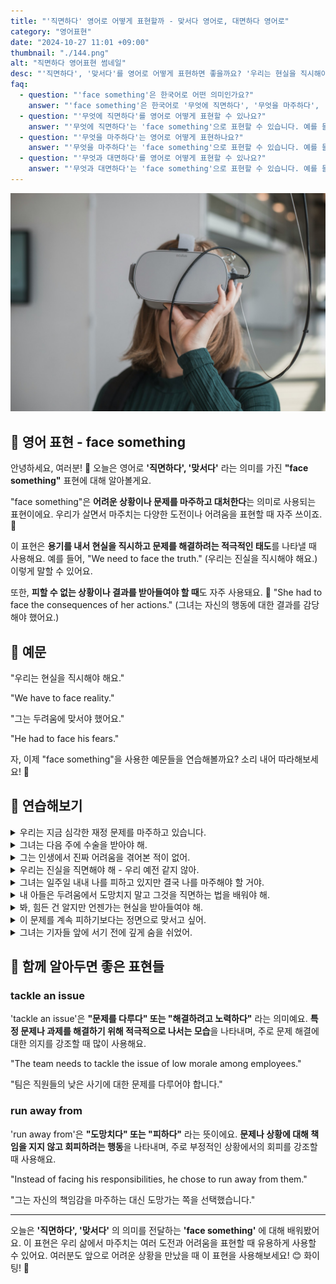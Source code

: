 ```yaml
---
title: "'직면하다' 영어로 어떻게 표현할까 - 맞서다 영어로, 대면하다 영어로"
category: "영어표현"
date: "2024-10-27 11:01 +09:00"
thumbnail: "./144.png"
alt: "직면하다 영어표현 썸네일"
desc: "'직면하다', '맞서다'를 영어로 어떻게 표현하면 좋을까요? '우리는 현실을 직시해야 해요.', '그는 두려움에 맞서야 했어요.' 등을 영어로 표현하는 법을 배워봅시다. 다양한 예문을 통해서 연습하고 본인의 표현으로 만들어 보세요."
faq:
  - question: "'face something'은 한국어로 어떤 의미인가요?"
    answer: "'face something'은 한국어로 '무엇에 직면하다', '무엇을 마주하다', '무엇과 대면하다' 등의 의미로 해석될 수 있습니다. 이는 어려운 상황이나 도전과 마주할 때 사용하는 표현입니다."
  - question: "'무엇에 직면하다'를 영어로 어떻게 표현할 수 있나요?"
    answer: "'무엇에 직면하다'는 'face something'으로 표현할 수 있습니다. 예를 들어, '우리는 어려운 결정에 직면하고 있다'는 'We are facing a difficult decision'로 말할 수 있습니다."
  - question: "'무엇을 마주하다'는 영어로 어떻게 표현하나요?"
    answer: "'무엇을 마주하다'는 'face something'으로 표현할 수 있습니다. 예를 들어, '그는 자신의 두려움과 마주해야 했다'는 'He had to face his fears'로 말할 수 있습니다."
  - question: "'무엇과 대면하다'를 영어로 어떻게 표현할 수 있나요?"
    answer: "'무엇과 대면하다'는 'face something'으로 표현할 수 있습니다. 예를 들어, '우리는 과거의 문제와 대면해야 한다'는 'We need to face the issues of the past'로 표현할 수 있습니다."
---
```


![오큘러스 VR기기를 착용한 여성](./144-1.jpg)

## 🌟 영어 표현 - face something

안녕하세요, 여러분! 👋 오늘은 영어로 **'직면하다', '맞서다'** 라는 의미를 가진 **"face something"** 표현에 대해 알아볼게요.

"face something"은 **어려운 상황이나 문제를 마주하고 대처한다**는 의미로 사용되는 표현이에요. 우리가 살면서 마주치는 다양한 도전이나 어려움을 표현할 때 자주 쓰이죠. 💪

이 표현은 **용기를 내서 현실을 직시하고 문제를 해결하려는 적극적인 태도**를 나타낼 때 사용해요. 예를 들어, "We need to face the truth." (우리는 진실을 직시해야 해요.) 이렇게 말할 수 있어요.

또한, **피할 수 없는 상황이나 결과를 받아들여야 할 때**도 자주 사용돼요. 🎯 "She had to face the consequences of her actions." (그녀는 자신의 행동에 대한 결과를 감당해야 했어요.)

<script async src="https://pagead2.googlesyndication.com/pagead/js/adsbygoogle.js?client=ca-pub-1465612013356152"
     crossorigin="anonymous"></script>
<!-- engple-horizontal-ad -->

<ins class="adsbygoogle"
     style="display:block"
     data-ad-client="ca-pub-1465612013356152"
     data-ad-slot="2106896038"
     data-ad-format="auto"
     data-full-width-responsive="true"></ins>

<script>
     (adsbygoogle = window.adsbygoogle || []).push({});
</script>

## 📖 예문

"우리는 현실을 직시해야 해요."

"We have to face reality."

"그는 두려움에 맞서야 했어요."

"He had to face his fears."

자, 이제 "face something"을 사용한 예문들을 연습해볼까요? 소리 내어 따라해보세요! 🚀

## 💬 연습해보기

<details>
<summary>우리는 지금 심각한 재정 문제를 마주하고 있습니다.</summary>
<span>We're facing some <a href="/blog/in-english/146.serious/">serious</a> financial problems right now.</span>
</details>

<details>
<summary>그녀는 다음 주에 수술을 받아야 해.</summary>
<span>She's facing surgery next week.</span>
</details>

<details>
<summary>그는 인생에서 진짜 어려움을 겪어본 적이 없어.</summary>
<span>He's never had to face real hardship in his life.</span>
</details>

<details>
<summary>우리는 진실을 직면해야 해 - 우리 예전 같지 않아.</summary>
<span>We need to face the truth - our relationship isn't working anymore.</span>
</details>

<details>
<summary>그녀는 일주일 내내 나를 피하고 있지만 결국 나를 마주해야 할 거야.</summary>
<span>She's been avoiding me all week, but eventually she'll have to face me.</span>
</details>

<details>
<summary>내 아들은 두려움에서 도망치지 말고 그것을 직면하는 법을 배워야 해.</summary>
<span>My son needs to learn how to face his fears instead of running away from them.</span>
</details>

<details>
<summary>봐, 힘든 건 알지만 언젠가는 현실을 받아들여야 해.</summary>
<span>Look, I know it's tough, but you've got to face reality at some point.</span>
</details>

<details>
<summary>이 문제를 계속 피하기보다는 정면으로 맞서고 싶어.</summary>
<span>I'd rather face this problem [head-on](/blog/in-english/147.head-on/) than keep avoiding it.</span>
</details>

<details>
<summary>그녀는 기자들 앞에 서기 전에 깊게 숨을 쉬었어.</summary>
<span>She took a deep breath before facing the crowd of reporters.</span>
</details>

## 🤝 함께 알아두면 좋은 표현들

### tackle an issue

'tackle an issue'은 **"문제를 다루다" 또는 "해결하려고 노력하다"** 라는 의미예요. **특정 문제나 과제를 해결하기 위해 적극적으로 나서는 모습**을 나타내며, 주로 문제 해결에 대한 의지를 강조할 때 많이 사용해요.

"The team needs to tackle the issue of low morale among employees."

"팀은 직원들의 낮은 사기에 대한 문제를 다루어야 합니다."

### run away from

'run away from'은 **"도망치다" 또는 "피하다"** 라는 뜻이에요. **문제나 상황에 대해 책임을 지지 않고 회피하려는 행동**을 나타내며, 주로 부정적인 상황에서의 회피를 강조할 때 사용해요.

"Instead of facing his responsibilities, he chose to run away from them."

"그는 자신의 책임감을 마주하는 대신 도망가는 쪽을 선택했습니다."

---

오늘은 **'직면하다', '맞서다'** 의 의미를 전달하는 **'face something'** 에 대해 배워봤어요. 이 표현은 우리 삶에서 마주치는 여러 도전과 어려움을 표현할 때 유용하게 사용할 수 있어요. 여러분도 앞으로 어려운 상황을 만났을 때 이 표현을 사용해보세요! 😊 화이팅! 💪
